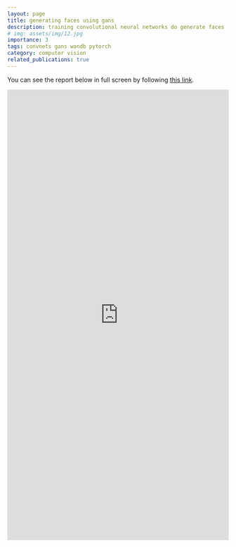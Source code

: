 ```yaml
---
layout: page
title: generating faces using gans
description: training convolutional neural networks do generate faces
# img: assets/img/12.jpg
importance: 3
tags: convnets gans wandb pytorch
category: computer vision
related_publications: true
---
```


You can see the report below in full screen by following [this link](https://wandb.ai/tetamusha/wgan_celeba/reports/GAN-training-on-image-datasets--Vmlldzo2NzMxODkx).

<iframe src="https://wandb.ai/tetamusha/wgan_celeba/reports/GAN-training-on-image-datasets--Vmlldzo2NzMxODkx" style="border:none;height:1024px;width:100%">
</iframe>
